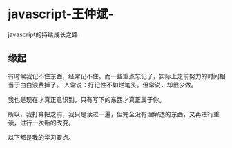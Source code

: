 ﻿# javascript-王仲斌-
javascript的持续成长之路


## 缘起

有时候我记不住东西，经常记不住。而一些重点忘记了，实际上之前努力的时间相当于白白浪费掉了。
人常说：好记性不如烂笔头。但常说，却很少做。

我也是现在才真正意识到，只有写下的东西才真正属于你。

所以，我打算把之前，我只是读过一遍，但完全没有理解透的东西，又再进行重读，进行一次新的改变。

以下都是我的学习要点。

